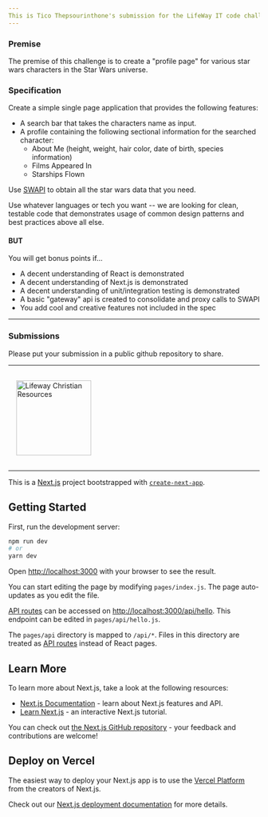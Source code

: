 ```yaml
---
This is Tico Thepsourinthone's submission for the LifeWay IT code challenge.
---
```


### Premise

The premise of this challenge is to create a "profile page" for various star
wars characters in the Star Wars universe.

### Specification

Create a simple single page application that provides the following features:

- A search bar that takes the characters name as input.
- A profile containing the following sectional information for the searched
  character:
  - About Me (height, weight, hair color, date of birth, species information)
  - Films Appeared In
  - Starships Flown

Use [SWAPI](https://swapi.dev/) to obtain all the star wars data that you need.

Use whatever languages or tech you want -- we are looking for clean, testable
code that demonstrates usage of common design patterns and best practices above
all else.

#### BUT

You will get bonus points if...

- A decent understanding of React is demonstrated
- A decent understanding of Next.js is demonstrated
- A decent understanding of unit/integration testing is demonstrated
- A basic "gateway" api is created to consolidate and proxy calls to SWAPI
- You add cool and creative features not included in the spec

---

### Submissions

Please put your submission in a public github repository to share.

---

<div class="footer">
  <img src="https://commerce-notification-service-uat.s3.amazonaws.com/emails/Lifewaylogo__RGB_gray_flat.png" alt="Lifeway Christian Resources" width="150" style="padding: 1rem;">
</div>

---

This is a [Next.js](https://nextjs.org/) project bootstrapped with
[`create-next-app`](https://github.com/vercel/next.js/tree/canary/packages/create-next-app).

## Getting Started

First, run the development server:

```bash
npm run dev
# or
yarn dev
```

Open [http://localhost:3000](http://localhost:3000) with your browser to see the
result.

You can start editing the page by modifying `pages/index.js`. The page
auto-updates as you edit the file.

[API routes](https://nextjs.org/docs/api-routes/introduction) can be accessed on
[http://localhost:3000/api/hello](http://localhost:3000/api/hello). This
endpoint can be edited in `pages/api/hello.js`.

The `pages/api` directory is mapped to `/api/*`. Files in this directory are
treated as [API routes](https://nextjs.org/docs/api-routes/introduction) instead
of React pages.

## Learn More

To learn more about Next.js, take a look at the following resources:

- [Next.js Documentation](https://nextjs.org/docs) - learn about Next.js
  features and API.
- [Learn Next.js](https://nextjs.org/learn) - an interactive Next.js tutorial.

You can check out
[the Next.js GitHub repository](https://github.com/vercel/next.js/) - your
feedback and contributions are welcome!

## Deploy on Vercel

The easiest way to deploy your Next.js app is to use the
[Vercel Platform](https://vercel.com/new?utm_medium=default-template&filter=next.js&utm_source=create-next-app&utm_campaign=create-next-app-readme)
from the creators of Next.js.

Check out our
[Next.js deployment documentation](https://nextjs.org/docs/deployment) for more
details.
